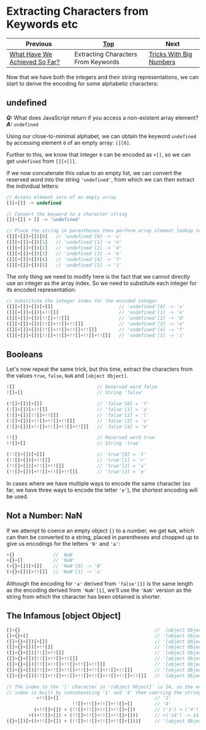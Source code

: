 # Extracting Characters from Keywords etc

| Previous | [Top](/chriswhealy/hieroglyphy) | Next
|---|---|---
| [What Have We Achieved So Far?](/chriswhealy/hieroglyphy/checkpoint1/) | Extracting Characters From Keywords | [Tricks With Big Numbers](/chriswhealy/hieroglyphy/numbers/)


Now that we have both the integers and their string representations, we can start to derive the encoding for some alphabetic characters:

## undefined

***Q:*** What does JavaScript return if you access a non-existent array element?<br>
***A:*** `undefined`

Using our close-to-minimal alphabet, we can obtain the keyword `undefined` by accessing element `0` of an empty array: `[][0]`.

Further to this, we know that integer `0` can be encoded as `+[]`, so we can get `undefined` from `[][+[]]`.

If we now concatenate this value to an empty list, we can convert the reserved word into the string `'undefined'`, from which we can then extract the individual letters:

```javascript
// Access element zero of an empty array
[][+[]] -> undefined

// Convert the keyword to a character string
[][+[]] + [] -> 'undefined'

// Place the string in parentheses then perform array element lookup to extract individual characters
([][+[]]+[])[0]   // 'undefined'[0] -> 'u'
([][+[]]+[])[1]   // 'undefined'[1] -> 'n'
([][+[]]+[])[2]   // 'undefined'[2] -> 'd'
([][+[]]+[])[3]   // 'undefined'[3] -> 'e'
([][+[]]+[])[4]   // 'undefined'[4] -> 'f'
([][+[]]+[])[5]   // 'undefined'[5] -> 'i'
```

The only thing we need to modify here is the fact that we cannot directly use an integer as the array index.
So we need to substitute each integer for its encoded representation:

```javascript
// Substitute the integer index for the encoded integer
([][+[]]+[])[+[]]                        // 'undefined'[0] -> 'u'
([][+[]]+[])[+!![]]                      // 'undefined'[1] -> 'n'
([][+[]]+[])[!![]+!![]]                  // 'undefined'[2] -> 'd'
([][+[]]+[])[!![]+!![]+!![]]             // 'undefined'[3] -> 'e'
([][+[]]+[])[!![]+!![]+!![]+!![]]        // 'undefined'[4] -> 'f'
([][+[]]+[])[!![]+!![]+!![]+!![]+!![]]   // 'undefined'[5] -> 'i'
```

## Booleans

Let's now repeat the same trick, but this time, extract the characters from the values `true`, `false`, `NaN` and `[object Object]`.

```javascript
![]                              // Reserved word false
![]+[]                           // String 'false'

(![]+[])[+[]]                    // 'false'[0] = 'f'
(![]+[])[+!![]]                  // 'false'[1] = 'a'
(![]+[])[!![]+!![]]              // 'false'[2] = 'l'
(![]+[])[+!![]+!![]+!![]]        // 'false'[3] = 's'
(![]+[])[+!![]+!![]+!![]+!![]]   // 'false'[4] = 'e'

!![]                             // Reserved word true
!![]+[]                          // String 'true'

(!![]+[])[+[]]                   // 'true'[0] = 't'
(!![]+[])[+!![]]                 // 'true'[1] = 'r'
(!![]+[])[+!![]+!![]]            // 'true'[2] = 'u'
(!![]+[])[+!![]+!![]+!![]]       // 'true'[3] = 'e'
```

In cases where we have multiple ways to encode the same character (so far, we have three ways to encode the letter `'e'`), the shortest encoding will be used.

## Not a Number: NaN

If we attempt to coerce an empty object `{}` to a number, we get `NaN`, which can then be converted to a string, placed in parentheses and chopped up to give us encodings for the letters `'N'` and `'a'`:

```javascript
+{}              //  NaN
+{}+[]           // 'NaN'
(+{}+[])[+[]]    // 'NaN'[0] -> 'N'
(+{}+[])[+!![]]  // 'NaN'[1] -> 'a'
```

Although the encoding for `'a'` derived from `'false'[1]` is the same length as the encoding derived from `'NaN'[1]`, we'll use the `'NaN'` version as the string from which the character has been obtained is shorter.

## The Infamous [object Object]

```javascript
[]+{}                                                 //  [object Object]
[]+{}+[]                                              // '[object Object]'
([]+{}+[])[+[]]                                       // '[object Object]'[0] -> '['
([]+{}+[])[+!![]]                                     // '[object Object]'[1] -> 'o'
([]+{}+[])[!![]+!![]]                                 // '[object Object]'[2] -> 'b'
([]+{}+[])[!![]+!![]+!![]]                            // '[object Object]'[3] -> 'j'
([]+{}+[])[!![]+!![]+!![]+!![]+!![]]                  // '[object Object]'[5] -> 'c'
([]+{}+[])[!![]+!![]+!![]+!![]+!![]+!![]+!![]]        // '[object Object]'[7] -> ' '
([]+{}+[])[!![]+!![]+!![]+!![]+!![]+!![]+!![]+!![]]   // '[object Object]'[8] -> 'O'

// The index to the ']' character in '[object Object]' is 14, so the encoding is shorter if the
// index is built by concatenating '1' and '4' then coercing the string to an integer
           +!![]+[]                                   // '1'
                        !![]+!![]+!![]+!![]+[]        // '4'
          (+!![]+[]) + (!![]+!![]+!![]+!![]+[])       // ('1') + ('4') -> '14'
        +((+!![]+[]) + (!![]+!![]+!![]+!![]+[]))      // +('14') -> 14
({}+[])[+((+!![]+[]) + (!![]+!![]+!![]+!![]+[]))]     // '[object Object]'[14] -> ']'
```

